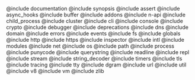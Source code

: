 @include documentation
@include synopsis
@include assert
@include async_hooks
@include buffer
@include addons
@include n-api
@include child_process
@include cluster
@include cli
@include console
@include crypto
@include debugger
@include deprecations
@include dns
@include domain
@include errors
@include events
@include fs
@include globals
@include http
@include https
@include inspector
@include intl
@include modules
@include net
@include os
@include path
@include process
@include punycode
@include querystring
@include readline
@include repl
@include stream
@include string_decoder
@include timers
@include tls
@include tracing
@include tty
@include dgram
@include url
@include util
@include v8
@include vm
@include zlib
